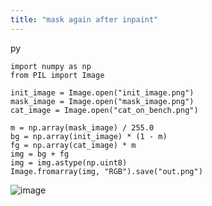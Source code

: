 ```yaml
---
title: "mask again after inpaint"
---
```


py

```
import numpy as np
from PIL import Image

init_image = Image.open("init_image.png")
mask_image = Image.open("mask_image.png")
cat_image = Image.open("cat_on_bench.png")

m = np.array(mask_image) / 255.0
bg = np.array(init_image) * (1 - m)
fg = np.array(cat_image) * m
img = bg + fg
img = img.astype(np.uint8)
Image.fromarray(img, "RGB").save("out.png")
```


![image](https://gyazo.com/1a38c6deac8fb1c7e78035413fa868a9/thumb/1000)

